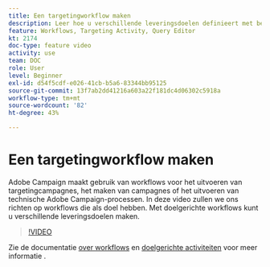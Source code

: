 ```yaml
---
title: Een targetingworkflow maken
description: Leer hoe u verschillende leveringsdoelen definieert met behulp van targetingworkflows.
feature: Workflows, Targeting Activity, Query Editor
kt: 2174
doc-type: feature video
activity: use
team: DOC
role: User
level: Beginner
exl-id: d54f5cdf-e026-41cb-b5a6-83344bb95125
source-git-commit: 13f7ab2dd41216a603a22f181dc4d06302c5918a
workflow-type: tm+mt
source-wordcount: '82'
ht-degree: 43%

---
```


# Een targetingworkflow maken

Adobe Campaign maakt gebruik van workflows voor het uitvoeren van targetingcampagnes, het maken van campagnes of het uitvoeren van technische Adobe Campaign-processen. In deze video zullen we ons richten op workflows die als doel hebben. Met doelgerichte workflows kunt u verschillende leveringsdoelen maken.

>[!VIDEO](https://video.tv.adobe.com/v/25605?quality=12&learn=on)

Zie de documentatie [over workflows](https://experienceleague.adobe.com/docs/campaign-classic/using/automating-with-workflows/introduction/about-workflows.html)
en [doelgerichte activiteiten](https://experienceleague.adobe.com/docs/campaign-classic/using/automating-with-workflows/targeting-activities/about-targeting-activities.html) voor meer informatie .
